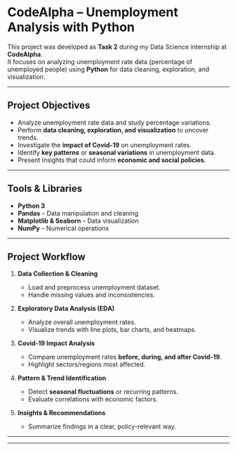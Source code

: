 # CodeAlpha – Unemployment Analysis with Python  

This project was developed as **Task 2** during my Data Science internship at **CodeAlpha**.  
It focuses on analyzing unemployment rate data (percentage of unemployed people) using **Python** for data cleaning, exploration, and visualization.  

---

##  Project Objectives
- Analyze unemployment rate data and study percentage variations.  
- Perform **data cleaning, exploration, and visualization** to uncover trends.  
- Investigate the **impact of Covid-19** on unemployment rates.  
- Identify **key patterns** or **seasonal variations** in unemployment data.  
- Present insights that could inform **economic and social policies**.  

---

## Tools & Libraries
- **Python 3**  
- **Pandas** – Data manipulation and cleaning  
- **Matplotlib & Seaborn** – Data visualization  
- **NumPy** – Numerical operations  

---

## Project Workflow
1. **Data Collection & Cleaning**  
   - Load and preprocess unemployment dataset.  
   - Handle missing values and inconsistencies.  

2. **Exploratory Data Analysis (EDA)**  
   - Analyze overall unemployment rates.  
   - Visualize trends with line plots, bar charts, and heatmaps.  

3. **Covid-19 Impact Analysis**  
   - Compare unemployment rates **before, during, and after Covid-19**.  
   - Highlight sectors/regions most affected.  

4. **Pattern & Trend Identification**  
   - Detect **seasonal fluctuations** or recurring patterns.  
   - Evaluate correlations with economic factors.  

5. **Insights & Recommendations**  
   - Summarize findings in a clear, policy-relevant way.  

---

---
